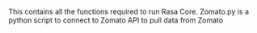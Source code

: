 This contains all the functions required to run Rasa Core. Zomato.py is a python script to connect to Zomato API to pull data from Zomato
